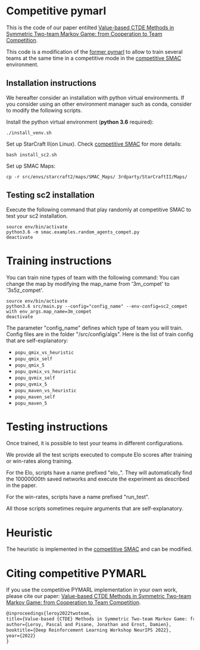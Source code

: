# Competitive pymarl

This is the code of our paper entilted [Value-based CTDE Methods in Symmetric Two-team Markov Game: from Cooperation to Team Competition](https://arxiv.org/abs/2211.11886).



This code is a modification of the [former pymarl](https://github.com/oxwhirl/pymarl) to allow to train several teams at the same time in a competitive mode in the [competitive SMAC](https://github.com/paleroy/competSmac) environment.


## Installation instructions

We hereafter consider an installation with python virtual environments.
If you consider using an other environment manager such as conda, consider to modify the following scripts.

Install the python virtual environment (**python 3.6** required):

```shell script
./install_venv.sh
```


Set up StarCraft II(on Linux). Check [competitive SMAC](https://github.com/paleroy/competSmac) for more details:

```shell
bash install_sc2.sh
```

Set up SMAC Maps:

```shell
cp -r src/envs/starcraft2/maps/SMAC_Maps/ 3rdparty/StarCraftII/Maps/
```


## Testing sc2 installation
Execute the following command that play randomly at competitive SMAC to test your sc2 installation.

```shell script
source env/bin/activate
python3.6 -m smac.examples.random_agents_compet.py
deactivate
```

# Training instructions
You can train nine types of team with the following command:
You can change the map by modifying the map_name from '3m_compet' to '3s5z_compet'.

```shell script
source env/bin/activate
python3.6 src/main.py --config="config_name" --env-config=sc2_compet with env_args.map_name=3m_compet
deactivate
```

The parameter "config_name" defines which type of team you will train.
Config files are in the folder "/src/config/algs".
Here is the list of train config that are self-explanatory:

- `popu_qmix_vs_heuristic`
- `popu_qmix_self`
- `popu_qmix_5`
- `popu_qvmix_vs_heuristic`
- `popu_qvmix_self`
- `popu_qvmix_5`
- `popu_maven_vs_heuristic`
- `popu_maven_self`
- `popu_maven_5`

# Testing instructions
Once trained, it is possible to test your teams in different configurations.

We provide all the test scripts executed to compute Elo scores after training or win-rates along training.

For the Elo, scripts have a name prefixed "elo_".
They will automatically find the 10000000th saved networks and execute the experiment as described in the paper.

For the win-rates, scripts have a name prefixed "run_test".

All those scripts sometimes require arguments that are self-explanatory.

# Heuristic
The heuristic is implemented in the [competitive SMAC](https://github.com/paleroy/competSmac) and can be modified.


# Citing competitive PYMARL 

If you use the competitive PYMARL implementation in your own work, please cite our paper: [Value-based CTDE Methods in Symmetric Two-team Markov Game: from Cooperation to Team Competition](https://arxiv.org/abs/2211.11886).

```tex
@inproceedings{leroy2022twoteam,
title={Value-based {CTDE} Methods in Symmetric Two-team Markov Game: from Cooperation to Team Competition},
author={Leroy, Pascal and Pisane, Jonathan and Ernst, Damien},
booktitle={Deep Reinforcement Learning Workshop NeurIPS 2022},
year={2022}
}
```
